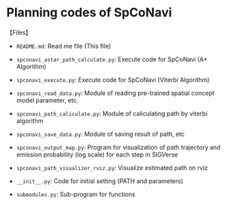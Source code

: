 # Planning codes of SpCoNavi

【Files】  
 - `README.md`: Read me file (This file)

 - `spconavi_astar_path_calculate.py`: Execute code for SpCoNavi (A* Algorithm)

 - `spconavi_execute.py`:  Execute code for SpCoNavi (Viterbi Algorithm)

 - `spconavi_read_data.py`: Module of reading pre-trained spatial concept model parameter, etc.

 - `spconavi_path_caliculate.py`: Module of caliculating path by viterbi algorithm

 - `spconavi_save_data.py`: Module of saving result of path, etc

 - `spconavi_output_map.py`: Program for visualization of path trajectory and emission probability (log scale) for each step in SIGVerse

 - `spconavi_path_visualizer_rviz.py`: Visualize estimated path on rviz

  - `__init__.py`: Code for initial setting (PATH and parameters)

 - `submodules.py`: Sub-program for functions

